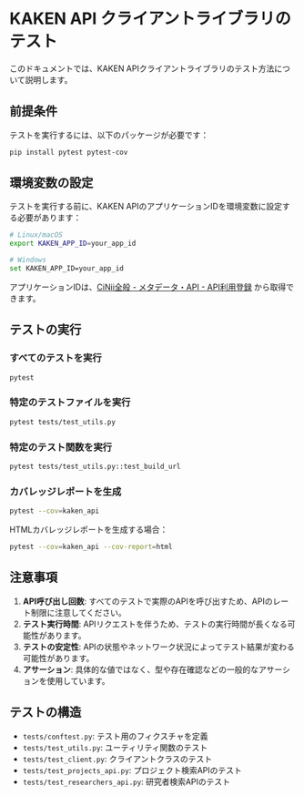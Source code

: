 # KAKEN API クライアントライブラリのテスト

このドキュメントでは、KAKEN APIクライアントライブラリのテスト方法について説明します。

## 前提条件

テストを実行するには、以下のパッケージが必要です：

```bash
pip install pytest pytest-cov
```

## 環境変数の設定

テストを実行する前に、KAKEN APIのアプリケーションIDを環境変数に設定する必要があります：

```bash
# Linux/macOS
export KAKEN_APP_ID=your_app_id

# Windows
set KAKEN_APP_ID=your_app_id
```

アプリケーションIDは、[CiNii全般 - メタデータ・API - API利用登録](https://support.nii.ac.jp/ja/cinii/api/developer) から取得できます。

## テストの実行

### すべてのテストを実行

```bash
pytest
```

### 特定のテストファイルを実行

```bash
pytest tests/test_utils.py
```

### 特定のテスト関数を実行

```bash
pytest tests/test_utils.py::test_build_url
```

### カバレッジレポートを生成

```bash
pytest --cov=kaken_api
```

HTMLカバレッジレポートを生成する場合：

```bash
pytest --cov=kaken_api --cov-report=html
```

## 注意事項

1. **API呼び出し回数**: すべてのテストで実際のAPIを呼び出すため、APIのレート制限に注意してください。
2. **テスト実行時間**: APIリクエストを伴うため、テストの実行時間が長くなる可能性があります。
3. **テストの安定性**: APIの状態やネットワーク状況によってテスト結果が変わる可能性があります。
4. **アサーション**: 具体的な値ではなく、型や存在確認などの一般的なアサーションを使用しています。

## テストの構造

- `tests/conftest.py`: テスト用のフィクスチャを定義
- `tests/test_utils.py`: ユーティリティ関数のテスト
- `tests/test_client.py`: クライアントクラスのテスト
- `tests/test_projects_api.py`: プロジェクト検索APIのテスト
- `tests/test_researchers_api.py`: 研究者検索APIのテスト
